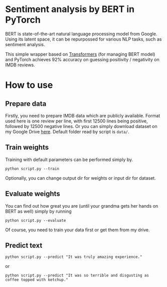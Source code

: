 # Sentiment analysis by BERT in PyTorch
BERT is state-of-the-art natural language processing model from Google. Using its latent space, it can be repurpossed for various NLP tasks, such as sentiment analysis.

This simple wrapper based on [Transformers](https://github.com/huggingface/transformers) (for managing BERT model) and PyTorch achieves 92% accuracy on guessing positivity / negativity on IMDB reviews.

# How to use

## Prepare data

Firstly, you need to prepare IMDB data which are publicly available. Format used here is one review per line, with first 12500 lines being positive, followed by 12500 negative lines. Or you can simply download dataset on my Google Drive [here](https://drive.google.com/drive/folders/1FiRODwhfJt6MpCqdfM7GgHwHqQ9VXFSJ?usp=sharing). Default folder read by script is `data/`.

## Train weights

Training with default parameters can be performed simply by.

`python script.py --train`

Optionally, you can change output dir for weights or input dir for dataset.

## Evaluate weights

You can find out how great you are (until your grandma gets her hands on BERT as well) simply by running

`python script.py --evaluate`

Of course, you need to train your data first or get them from my drive.

## Predict text

`python script.py --predict "It was truly amazing experience."`

or

`python script.py --predict "It was so terrible and disgusting as coffee topped with ketchup."`
